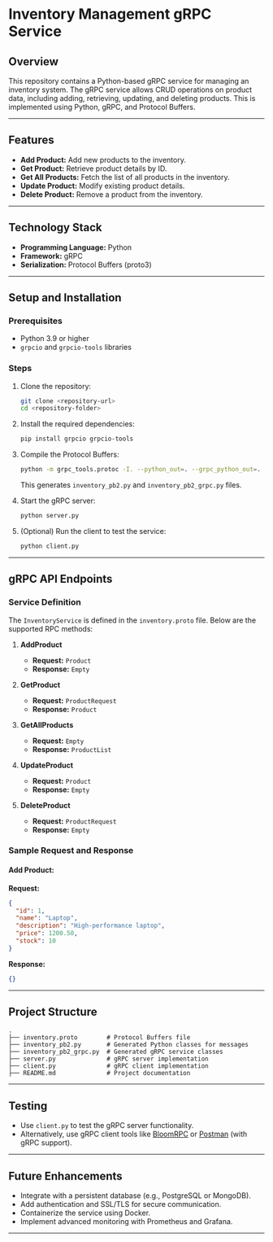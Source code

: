 # Inventory Management gRPC Service

## **Overview**
This repository contains a Python-based gRPC service for managing an inventory system. The gRPC service allows CRUD operations on product data, including adding, retrieving, updating, and deleting products. This is implemented using Python, gRPC, and Protocol Buffers.

---

## **Features**
- **Add Product:** Add new products to the inventory.
- **Get Product:** Retrieve product details by ID.
- **Get All Products:** Fetch the list of all products in the inventory.
- **Update Product:** Modify existing product details.
- **Delete Product:** Remove a product from the inventory.

---

## **Technology Stack**
- **Programming Language:** Python
- **Framework:** gRPC
- **Serialization:** Protocol Buffers (proto3)

---

## **Setup and Installation**

### **Prerequisites**
- Python 3.9 or higher
- `grpcio` and `grpcio-tools` libraries

### **Steps**
1. Clone the repository:
   ```bash
   git clone <repository-url>
   cd <repository-folder>
   ```

2. Install the required dependencies:
   ```bash
   pip install grpcio grpcio-tools
   ```

3. Compile the Protocol Buffers:
   ```bash
   python -m grpc_tools.protoc -I. --python_out=. --grpc_python_out=. inventory.proto
   ```
   This generates `inventory_pb2.py` and `inventory_pb2_grpc.py` files.

4. Start the gRPC server:
   ```bash
   python server.py
   ```

5. (Optional) Run the client to test the service:
   ```bash
   python client.py
   ```

---

## **gRPC API Endpoints**

### **Service Definition**
The `InventoryService` is defined in the `inventory.proto` file. Below are the supported RPC methods:

1. **AddProduct**
   - **Request:** `Product`
   - **Response:** `Empty`

2. **GetProduct**
   - **Request:** `ProductRequest`
   - **Response:** `Product`

3. **GetAllProducts**
   - **Request:** `Empty`
   - **Response:** `ProductList`

4. **UpdateProduct**
   - **Request:** `Product`
   - **Response:** `Empty`

5. **DeleteProduct**
   - **Request:** `ProductRequest`
   - **Response:** `Empty`

### **Sample Request and Response**
#### Add Product:
**Request:**
```json
{
  "id": 1,
  "name": "Laptop",
  "description": "High-performance laptop",
  "price": 1200.50,
  "stock": 10
}
```
**Response:**
```json
{}
```

---

## **Project Structure**
```
.
├── inventory.proto        # Protocol Buffers file
├── inventory_pb2.py       # Generated Python classes for messages
├── inventory_pb2_grpc.py  # Generated gRPC service classes
├── server.py              # gRPC server implementation
├── client.py              # gRPC client implementation
├── README.md              # Project documentation
```

---

## **Testing**
- Use `client.py` to test the gRPC server functionality.
- Alternatively, use gRPC client tools like [BloomRPC](https://github.com/bloomrpc/bloomrpc) or [Postman](https://www.postman.com/) (with gRPC support).

---

## **Future Enhancements**
- Integrate with a persistent database (e.g., PostgreSQL or MongoDB).
- Add authentication and SSL/TLS for secure communication.
- Containerize the service using Docker.
- Implement advanced monitoring with Prometheus and Grafana.

---


